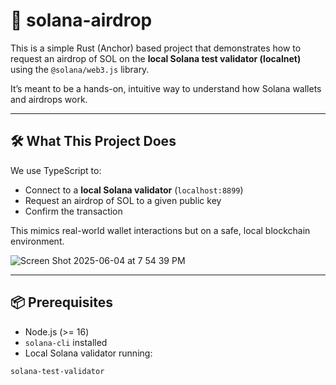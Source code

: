# 🚀 solana-airdrop

This is a simple Rust (Anchor) based project that demonstrates how to request an airdrop of SOL on the **local Solana test validator (localnet)** using the `@solana/web3.js` library.

It’s meant to be a hands-on, intuitive way to understand how Solana wallets and airdrops work.

---

## 🛠️ What This Project Does

We use TypeScript to:

- Connect to a **local Solana validator** (`localhost:8899`)
- Request an airdrop of SOL to a given public key
- Confirm the transaction

This mimics real-world wallet interactions but on a safe, local blockchain environment.

![Screen Shot 2025-06-04 at 7 54 39 PM](https://github.com/user-attachments/assets/5d7f473a-0184-47bb-882c-46e3369cea35)

---

## 📦 Prerequisites

- Node.js (>= 16)
- `solana-cli` installed
- Local Solana validator running:

```bash
solana-test-validator
